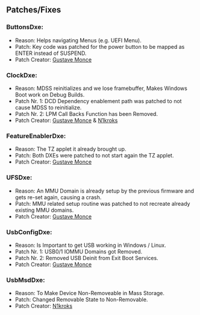 ## Patches/Fixes

### ButtonsDxe:

- Reason: Helps navigating Menus (e.g. UEFI Menu).
- Patch: Key code was patched for the power button to be mapped as ENTER instead of SUSPEND.
- Patch Creator: [Gustave Monce](https://github.com/gus33000)

### ClockDxe:

- Reason: MDSS reinitializes and we lose framebuffer, Makes Windows Boot work on Debug Builds.
- Patch Nr. 1: DCD Dependency enablement path was patched to not cause MDSS to reinitialize.
- Patch Nr. 2: LPM Call Backs Function has been Removed.
- Patch Creator: [Gustave Monce](https://github.com/gus33000) & [N1kroks](https://github.com/N1kroks)

### FeatureEnablerDxe:

- Reason: The TZ applet it already brought up.
- Patch: Both DXEs were patched to not start again the TZ applet.
- Patch Creator: [Gustave Monce](https://github.com/gus33000)

### UFSDxe:

- Reason: An MMU Domain is already setup by the previous firmware and gets re-set again, causing a crash.
- Patch: MMU related setup routine was patched to not recreate already existing MMU domains.
- Patch Creator: [Gustave Monce](https://github.com/gus33000)

### UsbConfigDxe:

- Reason: Is Important to get USB working in Windows / Linux.
- Patch Nr. 1: USB0/1 IOMMU Domains got Removed.
- Patch Nr. 2: Removed USB Deinit from Exit Boot Services.
- Patch Creator: [Gustave Monce](https://github.com/gus33000)

### UsbMsdDxe:

- Reason: To Make Device Non-Removeable in Mass Storage.
- Patch: Changed Removable State to Non-Removable.
- Patch Creator: [N1kroks](https://github.com/N1kroks)
